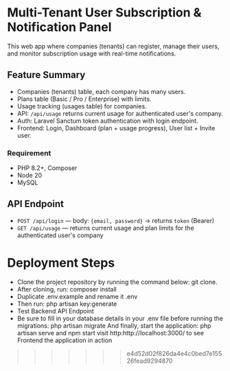 # Multi-Tenant User Subscription & Notification Panel

This web app where companies (tenants) can register, manage their users, and monitor subscription usage with real-time notifications.

## Feature Summary

* Companies (tenants) table, each company has many users.
* Plans table (Basic / Pro / Enterprise) with limits.
* Usage tracking (usages table) for companies.
* API: `/api/usage` returns current usage for authenticated user's company.
* Auth: Laravel Sanctum token authentication with login endpoint.
* Frontend: Login, Dashboard (plan + usage progress), User list + Invite user.


### Requirement

* PHP 8.2+, Composer
* Node 20
* MySQL



## API Endpoint

* `POST /api/login` — body: `{email, password}` → returns `token` (Bearer)
* `GET /api/usage` — returns current usage and plan limits for the authenticated user's company


# Deployment Steps
* Clone the project repository by running the command below: git clone.
* After cloning, run: composer install
* Duplicate .env.example and rename it .env
* Then run: php artisan key:generate
* Test Backend API Endpoint
* Be sure to fill in your database details in your .env file before running the migrations: php artisan migrate And finally, start the application: php artisan serve and npm start visit http:http://localhost:3000/ to see Frontend the application in action






>>>>>>> e4d52d02f826da4e4c0bed7e15526fead9294870

